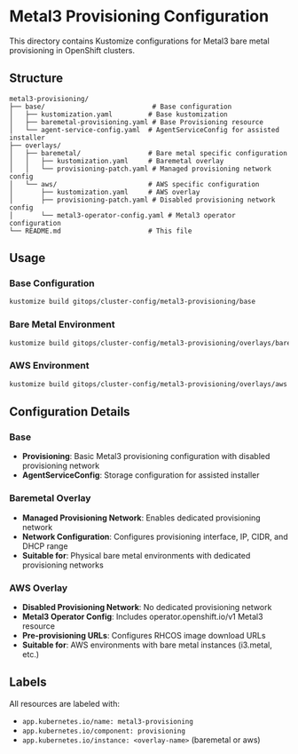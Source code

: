 # Metal3 Provisioning Configuration

This directory contains Kustomize configurations for Metal3 bare metal provisioning in OpenShift clusters.

## Structure

```
metal3-provisioning/
├── base/                           # Base configuration
│   ├── kustomization.yaml         # Base kustomization
│   ├── baremetal-provisioning.yaml # Base Provisioning resource
│   └── agent-service-config.yaml  # AgentServiceConfig for assisted installer
├── overlays/
│   ├── baremetal/                 # Bare metal specific configuration
│   │   ├── kustomization.yaml     # Baremetal overlay
│   │   └── provisioning-patch.yaml # Managed provisioning network config
│   └── aws/                       # AWS specific configuration
│       ├── kustomization.yaml     # AWS overlay
│       ├── provisioning-patch.yaml # Disabled provisioning network config
│       └── metal3-operator-config.yaml # Metal3 operator configuration
└── README.md                      # This file
```

## Usage

### Base Configuration
```bash
kustomize build gitops/cluster-config/metal3-provisioning/base
```

### Bare Metal Environment
```bash
kustomize build gitops/cluster-config/metal3-provisioning/overlays/baremetal
```

### AWS Environment
```bash
kustomize build gitops/cluster-config/metal3-provisioning/overlays/aws
```

## Configuration Details

### Base
- **Provisioning**: Basic Metal3 provisioning configuration with disabled provisioning network
- **AgentServiceConfig**: Storage configuration for assisted installer

### Baremetal Overlay
- **Managed Provisioning Network**: Enables dedicated provisioning network
- **Network Configuration**: Configures provisioning interface, IP, CIDR, and DHCP range
- **Suitable for**: Physical bare metal environments with dedicated provisioning networks

### AWS Overlay
- **Disabled Provisioning Network**: No dedicated provisioning network
- **Metal3 Operator Config**: Includes operator.openshift.io/v1 Metal3 resource
- **Pre-provisioning URLs**: Configures RHCOS image download URLs
- **Suitable for**: AWS environments with bare metal instances (i3.metal, etc.)

## Labels

All resources are labeled with:
- `app.kubernetes.io/name: metal3-provisioning`
- `app.kubernetes.io/component: provisioning`
- `app.kubernetes.io/instance: <overlay-name>` (baremetal or aws)
